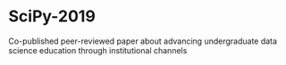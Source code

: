 # SciPy-2019
Co-published peer-reviewed paper about advancing undergraduate data science education through institutional channels
